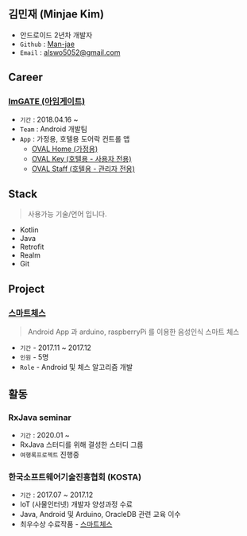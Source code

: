 ## **김민재** (Minjae Kim)
- 안드로이드 2년차 개발자 
- `Github` : [Man-jae](https://github.com/Man-jae)
- `Email` : alswo5052@gmail.com


## Career
### [ImGATE (아임게이트)](http://www.imgate.co.kr/)
* `기간` : 2018.04.16 ~
* `Team` : Android 개발팀
* `App` : 가정용, 호텔용 도어락 컨트롤 앱
    * [OVAL Home (가정용)](https://play.google.com/store/apps/details?id=kr.co.imgate.home2.oval)
    * [OVAL Key (호텔용 - 사용자 전용)](https://play.google.com/store/apps/details?id=kr.co.imgate.hospitality.user2.oval)
    * [OVAL Staff (호텔용 - 관리자 전용)](https://play.google.com/store/apps/details?id=kr.co.imgate.hospitality.staff.oval)


## Stack
> 사용가능 기술/언어 입니다.

- Kotlin
- Java
- Retrofit
- Realm
- Git


## Project
### [스마트체스](https://www.youtube.com/watch?v=zFee2g0167E)
> Android App 과 arduino, raspberryPi 를 이용한 음성인식 스마트 체스
* `기간` - 2017.11 ~ 2017.12
* `인원` - 5명
* `Role` - Android 및 체스 알고리즘 개발


## 활동
### RxJava seminar
* `기간` : 2020.01 ~
* RxJava 스터디를 위해 결성한 스터디 그룹
* `여행록프로젝트` 진행중

### 한국소프트웨어기술진흥협회 (KOSTA)
* `기간` : 2017.07 ~ 2017.12
* IoT (사물인터넷) 개발자 양성과정 수료 
* Java, Android 및 Arduino, OracleDB 관련 교육 이수
* 최우수상 수료작품 - [스마트체스](https://www.youtube.com/watch?v=zFee2g0167E)
